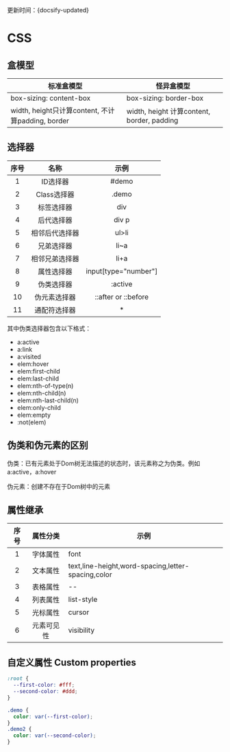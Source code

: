 
更新时间：{docsify-updated}



# CSS

## 盒模型

| 标准盒模型 | 怪异盒模型 |
| -- | -- |
| box-sizing: content-box | box-sizing: border-box |
| width, height只计算content, 不计算padding, border | width, height 计算content, border, padding |

## 选择器

| 序号 | 名称 | 示例 |
| :--: | :--: | :--: |
| 1 | ID选择器 | #demo |
| 2 | Class选择器 | .demo |
| 3 | 标签选择器 | div |
| 4 | 后代选择器 | div  p |
| 5 | 相邻后代选择器 | ul>li |
| 6 | 兄弟选择器 | li~a |
| 7 | 相邻兄弟选择器 | li+a |
| 8 | 属性选择器 | input[type="number"] |
| 9 | 伪类选择器 | :active |
| 10 | 伪元素选择器 | ::after or ::before |
| 11 | 通配符选择器 | * |

其中伪类选择器包含以下格式：
- a:active
- a:link
- a:visited
- elem:hover
- elem:first-child
- elem:last-child
- elem:nth-of-type(n)
- elem:nth-child(n)
- elem:nth-last-child(n)
- elem:only-child
- elem:empty
- :not(elem)

## 伪类和伪元素的区别

伪类：已有元素处于Dom树无法描述的状态时，该元素称之为伪类。例如a:active，a:hover

伪元素：创建不存在于Dom树中的元素

## 属性继承

| 序号 | 属性分类 | 示例 |
| :--: | :--: | -- |
| 1 | 字体属性 | font |
| 2 | 文本属性 | text,line-height,word-spacing,letter-spacing,color |
| 3 | 表格属性 | -- |
| 4 | 列表属性 | list-style |
| 5 | 光标属性 | cursor |
| 6 | 元素可见性 | visibility |

## 自定义属性 Custom properties

```css
:root {
  --first-color: #fff;
  --second-color: #ddd;
}

.demo {
  color: var(--first-color);
}
.demo2 {
  color: var(--second-color);
}

```